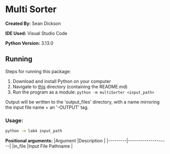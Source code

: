 # Multi Sorter
**Created By:** Sean Dickson

**IDE Used:** Visual Studio Code

**Python Version:** 3.13.0

## Running
Steps for running this package:
1. Download and install Python on your computer
2. Navigate to [this](.) directory (containing the README.md)
4. Run the program as a module: `python -m multiSorter <input_path>`

Output will be written to the 'output_files' directory, with a name mirroring the input file name + an '-OUTPUT' tag.

### Usage:
```bash
python -m lab4 input_path
```

**Positional arguments:**
|Argument |Description         |
|---------|--------------------|
|in_file  |Input File Pathname |


